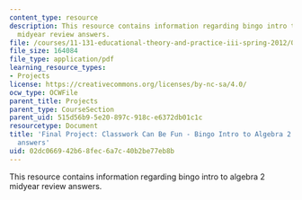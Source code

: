 ```yaml
---
content_type: resource
description: This resource contains information regarding bingo intro to algebra 2
  midyear review answers.
file: /courses/11-131-educational-theory-and-practice-iii-spring-2012/02dc066942b68fec6a7c40b2be77eb8b_MIT11_131S12_Binmdrvew_ans.pdf
file_size: 164084
file_type: application/pdf
learning_resource_types:
- Projects
license: https://creativecommons.org/licenses/by-nc-sa/4.0/
ocw_type: OCWFile
parent_title: Projects
parent_type: CourseSection
parent_uid: 515d56b9-5e20-897c-918c-e6372db01c1c
resourcetype: Document
title: 'Final Project: Classwork Can Be Fun - Bingo Intro to Algebra 2 Midyear Review
  answers'
uid: 02dc0669-42b6-8fec-6a7c-40b2be77eb8b
---
```

This resource contains information regarding bingo intro to algebra 2 midyear review answers.